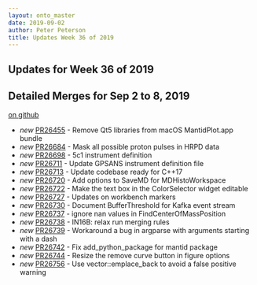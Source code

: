 ```yaml
---
layout: onto_master
date: 2019-09-02
author: Peter Peterson
title: Updates Week 36 of 2019
---
```

Updates for Week 36 of 2019
---------------------------

Detailed Merges for Sep 2 to 8, 2019
------------------------------------
[on github](https://github.com/mantidproject/mantid/pulls?q=is%3Apr+merged%3A2019-09-03..2019-09-08)

* *new* [PR26455](https://github.com/mantidproject/mantid/pull/26455) - Remove Qt5 libraries from macOS MantidPlot.app bundle
* *new* [PR26684](https://github.com/mantidproject/mantid/pull/26684) - Mask all possible proton pulses in HRPD data
* *new* [PR26698](https://github.com/mantidproject/mantid/pull/26698) - 5c1 instrument definition
* *new* [PR26711](https://github.com/mantidproject/mantid/pull/26711) - Update GPSANS instrument definition file
* *new* [PR26713](https://github.com/mantidproject/mantid/pull/26713) - Update codebase ready for C++17
* *new* [PR26720](https://github.com/mantidproject/mantid/pull/26720) - Add options to SaveMD for MDHistoWorkspace
* *new* [PR26722](https://github.com/mantidproject/mantid/pull/26722) - Make the text box in the ColorSelector widget editable
* *new* [PR26727](https://github.com/mantidproject/mantid/pull/26727) - Updates on workbench markers
* *new* [PR26730](https://github.com/mantidproject/mantid/pull/26730) - Document BufferThreshold for Kafka event stream
* *new* [PR26737](https://github.com/mantidproject/mantid/pull/26737) - ignore nan values in FindCenterOfMassPosition
* *new* [PR26738](https://github.com/mantidproject/mantid/pull/26738) - IN16B: relax run merging rules
* *new* [PR26739](https://github.com/mantidproject/mantid/pull/26739) - Workaround a bug in argparse with arguments starting with a dash
* *new* [PR26742](https://github.com/mantidproject/mantid/pull/26742) - Fix add_python_package for mantid package
* *new* [PR26744](https://github.com/mantidproject/mantid/pull/26744) - Resize the remove curve button in figure options
* *new* [PR26756](https://github.com/mantidproject/mantid/pull/26756) - Use vector::emplace_back to avoid a false positive warning
